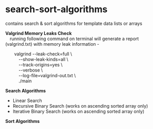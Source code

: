 # search-sort-algorithms
contains search &amp; sort algorithms for template data lists or arrays <br />

**Valgrind Memory Leaks Check** <br />
&emsp;running following command on terminal will generate a report (valgrind.txt) with memory leak information - <br />

&emsp;&emsp;valgrind --leak-check=full \ <br />
    &emsp;&emsp;&emsp;--show-leak-kinds=all \    <br />
    &emsp;&emsp;&emsp;--track-origins=yes \  <br />
    &emsp;&emsp;&emsp;--verbose \    <br />
    &emsp;&emsp;&emsp;--log-file=valgrind-out.txt \  <br />
    &emsp;&emsp;&emsp;./main <br />

**Search Algorithms** <br />
- Linear Search
- Recursive Binary Search (works on ascending sorted array only)
- Iterative Binary Search (works on ascending sorted array only)

**Sort Algorithms** <br />